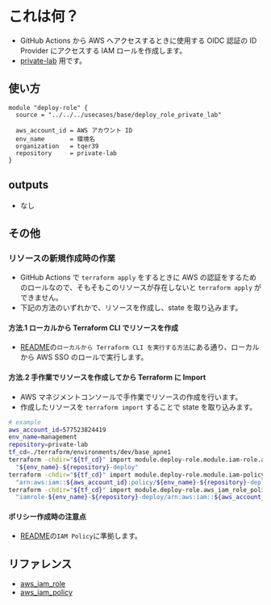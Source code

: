 # これは何？

- GitHub Actions から AWS へアクセスするときに使用する OIDC 認証の ID Provider にアクセスする IAM ロールを作成します。
- [private-lab](https://github.com/tqer39/private-lab) 用です。

## 使い方

```hcl
module "deploy-role" {
  source = "../../../usecases/base/deploy_role_private_lab"

  aws_account_id = AWS アカウント ID
  env_name       = 環境名
  organization   = tqer39
  repository     = private-lab
}
```

## outputs

- なし

## その他

### リソースの新規作成時の作業

- GitHub Actions で `terraform apply` をするときに AWS の認証をするためのロールなので、そもそもこのリソースが存在しないと `terraform apply` ができません。
- 下記の方法のいずれかで、リソースを作成し、state を取り込みます。

#### 方法.1 ローカルから Terraform CLI でリソースを作成

- [README](../../../../README.md)の`ローカルから Terraform CLI を実行する方法`にある通り、ローカルから AWS SSO のロールで実行します。

#### 方法.2 手作業でリソースを作成してから Terraform に Import

- AWS マネジメントコンソールで手作業でリソースの作成を行います。
- 作成したリソースを `terraform import` することで state を取り込みます。

```bash
# example
aws_account_id=577523824419
env_name=management
repository=private-lab
tf_cd=./terraform/environments/dev/base_apne1
terraform -chdir="${tf_cd}" import module.deploy-role.module.iam-role.aws_iam_role.this \
  "${env_name}-${repository}-deploy"
terraform -chdir="${tf_cd}" import module.deploy-role.module.iam-policy.aws_iam_policy.this \
  "arn:aws:iam::${aws_account_id}:policy/${env_name}-${repository}-deploy"
terraform -chdir="${tf_cd}" import module.deploy-role.aws_iam_role_policy_attachment.this \
  "iamrole-${env_name}-${repository}-deploy/arn:aws:iam::${aws_account_id}:policy/${env_name}-${repository}-deploy"
```

#### ポリシー作成時の注意点

- [README](../../../../README.md)の`IAM Policy`に準拠します。

## リファレンス

- [aws_iam_role](https://registry.terraform.io/providers/hashicorp/aws/latest/docs/resources/iam_role)
- [aws_iam_policy](https://registry.terraform.io/providers/hashicorp/aws/latest/docs/resources/iam_policy)
